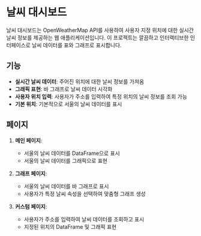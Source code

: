 # 날씨 대시보드

날씨 대시보드는 OpenWeatherMap API를 사용하여 사용자 지정 위치에 대한 실시간 날씨 정보를 제공하는 웹 애플리케이션입니다. 이 프로젝트는 깔끔하고 인터랙티브한 인터페이스로 날씨 데이터를 표와 그래프로 표시합니다.

## 기능

- **실시간 날씨 데이터**: 주어진 위치에 대한 날씨 정보를 가져옴
- **그래픽 표현**: 바 그래프로 날씨 데이터 시각화
- **사용자 위치 입력**: 사용자가 주소를 입력하여 특정 위치의 날씨 정보를 조회 가능
- **기본 위치**: 기본적으로 서울의 날씨 데이터를 표시

## 페이지

1. **메인 페이지**: 
   - 서울의 날씨 데이터를 DataFrame으로 표시
   - 서울의 날씨 데이터를 그래픽으로 표현

2. **그래프 페이지**: 
   - 서울의 날씨 데이터를 바 그래프로 표시
   - 사용자가 특정 날씨 속성을 선택하여 맞춤형 그래프 생성

3. **커스텀 페이지**: 
   - 사용자가 주소를 입력하여 날씨 데이터를 조회하고 표시
   - 지정된 위치의 DataFrame 및 그래픽 표현
